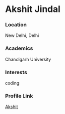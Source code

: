 # Akshit Jindal

### Location

New Delhi, Delhi

### Academics

Chandigarh University

### Interests

coding

### Profile Link

[Akshit](https://github.com/akshityoyo)
